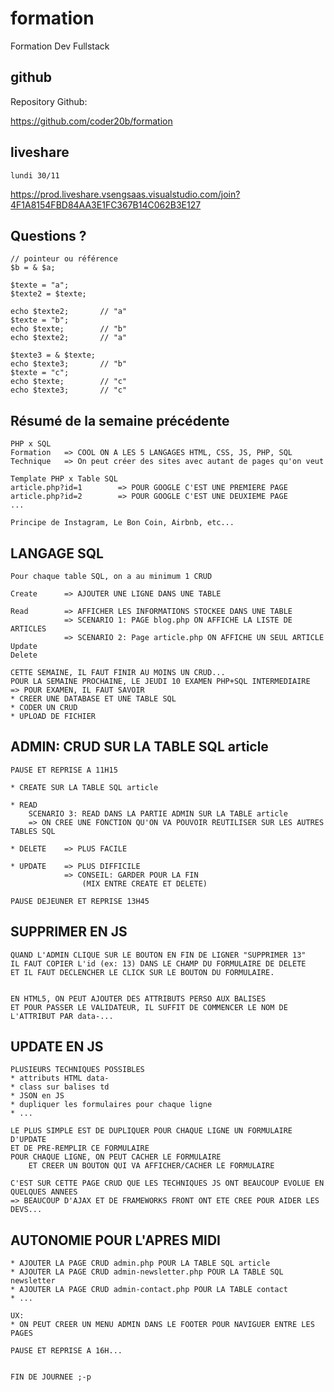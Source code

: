 # formation

Formation Dev Fullstack

## github

Repository Github:

https://github.com/coder20b/formation

## liveshare

    lundi 30/11
    
https://prod.liveshare.vsengsaas.visualstudio.com/join?4F1A8154FBD84AA3E1FC367B14C062B3E127

## Questions ?

    // pointeur ou référence
    $b = & $a;

    $texte = "a";
    $texte2 = $texte;

    echo $texte2;       // "a"
    $texte = "b";
    echo $texte;        // "b"
    echo $texte2;       // "a"

    $texte3 = & $texte;
    echo $texte3;       // "b"
    $texte = "c";
    echo $texte;        // "c"
    echo $texte3;       // "c"


## Résumé de la semaine précédente

    PHP x SQL
    Formation   => COOL ON A LES 5 LANGAGES HTML, CSS, JS, PHP, SQL
    Technique   => On peut créer des sites avec autant de pages qu'on veut
        
    Template PHP x Table SQL
    article.php?id=1        => POUR GOOGLE C'EST UNE PREMIERE PAGE
    article.php?id=2        => POUR GOOGLE C'EST UNE DEUXIEME PAGE
    ...

    Principe de Instagram, Le Bon Coin, Airbnb, etc...

## LANGAGE SQL

    Pour chaque table SQL, on a au minimum 1 CRUD

    Create      => AJOUTER UNE LIGNE DANS UNE TABLE

    Read        => AFFICHER LES INFORMATIONS STOCKEE DANS UNE TABLE
                => SCENARIO 1: PAGE blog.php ON AFFICHE LA LISTE DE ARTICLES
                => SCENARIO 2: Page article.php ON AFFICHE UN SEUL ARTICLE
    Update
    Delete

    CETTE SEMAINE, IL FAUT FINIR AU MOINS UN CRUD...
    POUR LA SEMAINE PROCHAINE, LE JEUDI 10 EXAMEN PHP+SQL INTERMEDIAIRE
    => POUR EXAMEN, IL FAUT SAVOIR
    * CREER UNE DATABASE ET UNE TABLE SQL
    * CODER UN CRUD
    * UPLOAD DE FICHIER


## ADMIN: CRUD SUR LA TABLE SQL article

    PAUSE ET REPRISE A 11H15

    * CREATE SUR LA TABLE SQL article

    * READ
        SCENARIO 3: READ DANS LA PARTIE ADMIN SUR LA TABLE article
        => ON CREE UNE FONCTION QU'ON VA POUVOIR REUTILISER SUR LES AUTRES TABLES SQL

    * DELETE    => PLUS FACILE

    * UPDATE    => PLUS DIFFICILE   
                => CONSEIL: GARDER POUR LA FIN
                    (MIX ENTRE CREATE ET DELETE)

    PAUSE DEJEUNER ET REPRISE 13H45



## SUPPRIMER EN JS

    QUAND L'ADMIN CLIQUE SUR LE BOUTON EN FIN DE LIGNER "SUPPRIMER 13"
    IL FAUT COPIER L'id (ex: 13) DANS LE CHAMP DU FORMULAIRE DE DELETE
    ET IL FAUT DECLENCHER LE CLICK SUR LE BOUTON DU FORMULAIRE.


    EN HTML5, ON PEUT AJOUTER DES ATTRIBUTS PERSO AUX BALISES
    ET POUR PASSER LE VALIDATEUR, IL SUFFIT DE COMMENCER LE NOM DE L'ATTRIBUT PAR data-...

## UPDATE EN JS

    PLUSIEURS TECHNIQUES POSSIBLES
    * attributs HTML data-
    * class sur balises td
    * JSON en JS
    * dupliquer les formulaires pour chaque ligne
    * ...

    LE PLUS SIMPLE EST DE DUPLIQUER POUR CHAQUE LIGNE UN FORMULAIRE D'UPDATE
    ET DE PRE-REMPLIR CE FORMULAIRE
    POUR CHAQUE LIGNE, ON PEUT CACHER LE FORMULAIRE 
        ET CREER UN BOUTON QUI VA AFFICHER/CACHER LE FORMULAIRE

    C'EST SUR CETTE PAGE CRUD QUE LES TECHNIQUES JS ONT BEAUCOUP EVOLUE EN QUELQUES ANNEES
    => BEAUCOUP D'AJAX ET DE FRAMEWORKS FRONT ONT ETE CREE POUR AIDER LES DEVS...

## AUTONOMIE POUR L'APRES MIDI

    * AJOUTER LA PAGE CRUD admin.php POUR LA TABLE SQL article
    * AJOUTER LA PAGE CRUD admin-newsletter.php POUR LA TABLE SQL newsletter
    * AJOUTER LA PAGE CRUD admin-contact.php POUR LA TABLE contact
    * ...

    UX:
    * ON PEUT CREER UN MENU ADMIN DANS LE FOOTER POUR NAVIGUER ENTRE LES PAGES

    PAUSE ET REPRISE A 16H...


    FIN DE JOURNEE ;-p

    






























